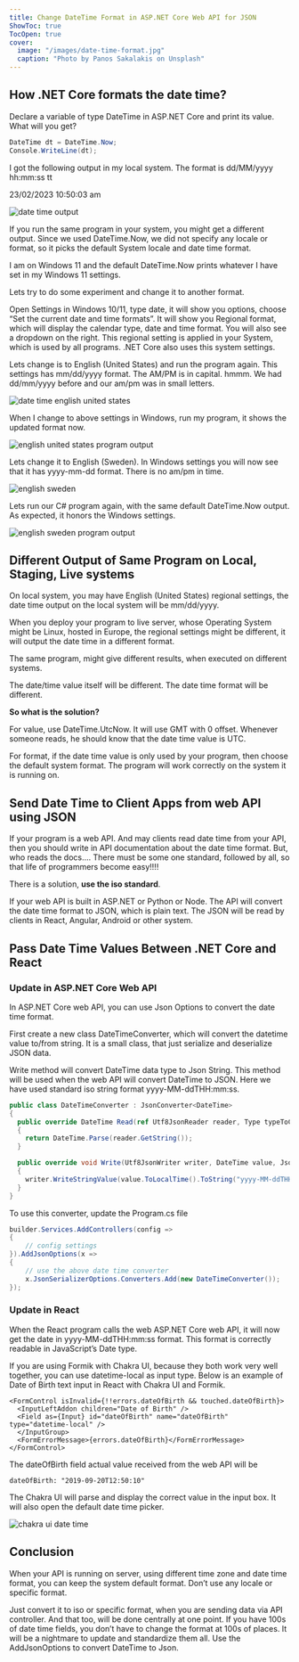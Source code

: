 ```yaml
---
title: Change DateTime Format in ASP.NET Core Web API for JSON
ShowToc: true
TocOpen: true
cover:
  image: "/images/date-time-format.jpg"
  caption: "Photo by Panos Sakalakis on Unsplash"
---
```


## How .NET Core formats the date time?

Declare a variable of type DateTime in ASP.NET Core and print its value. What will you get?

```cs
DateTime dt = DateTime.Now;
Console.WriteLine(dt);
```

I got the following output in my local system. The format is dd/MM/yyyy hh:mm:ss tt

23/02/2023 10:50:03 am

![date time output](/images/datetime-output-1024x190.jpg "date time output")

If you run the same program in your system, you might get a different output. Since we used DateTime.Now, we did not specify any locale or format, so it picks the default System locale and date time format.

I am on Windows 11 and the default DateTime.Now prints whatever I have set in my Windows 11 settings.

Lets try to do some experiment and change it to another format.

Open Settings in Windows 10/11, type date, it will show you options, choose “Set the current date and time formats”. It will show you Regional format, which will display the calendar type, date and time format. You will also see a dropdown on the right. This regional setting is applied in your System, which is used by all programs. .NET Core also uses this system settings.

Lets change is to English (United States) and run the program again. This settings has mm/dd/yyyy format. The AM/PM is in capital. hmmm. We had dd/mm/yyyy before and our am/pm was in small letters.

![date time english united states](/images/date-time-english-united-states.jpg "date time english united states")

When I change to above settings in Windows, run my program, it shows the updated format now.

![english united states program output](/images/english-united-states-program-output-1024x178.jpg "english united states program output")

Lets change it to English (Sweden). In Windows settings you will now see that it has yyyy-mm-dd format. There is no am/pm in time.

![english sweden](/images/english-sweden.jpg "english sweden")

Lets run our C# program again, with the same default DateTime.Now output. As expected, it honors the Windows settings.

![english sweden program output](/images/english-sweden-program-output-1024x176.jpg "english sweden program output")

## Different Output of Same Program on Local, Staging, Live systems

On local system, you may have English (United States) regional settings, the date time output on the local system will be mm/dd/yyyy.

When you deploy your program to live server, whose Operating System might be Linux, hosted in Europe, the regional settings might be different, it will output the date time in a different format.

The same program, might give different results, when executed on different systems.

The date/time value itself will be different. The date time format will be different.

**So what is the solution?**

For value, use DateTime.UtcNow. It will use GMT with 0 offset. Whenever someone reads, he should know that the date time value is UTC.

For format, if the date time value is only used by your program, then choose the default system format. The program will work correctly on the system it is running on.

## Send Date Time to Client Apps from web API using JSON

If your program is a web API. And may clients read date time from your API, then you should write in API documentation about the date time format. But, who reads the docs…. There must be some one standard, followed by all, so that life of programmers become easy!!!!

There is a solution, **use the iso standard**.

If your web API is built in ASP.NET or Python or Node. The API will convert the date time format to JSON, which is plain text. The JSON will be read by clients in React, Angular, Android or other system.

## Pass Date Time Values Between .NET Core and React

### Update in ASP.NET Core Web API

In ASP.NET Core web API, you can use Json Options to convert the date time format.

First create a new class DateTimeConverter, which will convert the datetime value to/from string. It is a small class, that just serialize and deserialize JSON data.

Write method will convert DateTime data type to Json String. This method will be used when the web API will convert DateTime to JSON. Here we have used standard iso string format yyyy-MM-ddTHH:mm:ss.

```cs
public class DateTimeConverter : JsonConverter<DateTime>
{
  public override DateTime Read(ref Utf8JsonReader reader, Type typeToConvert, JsonSerializerOptions options)
  {
    return DateTime.Parse(reader.GetString());
  }

  public override void Write(Utf8JsonWriter writer, DateTime value, JsonSerializerOptions options)
  {
    writer.WriteStringValue(value.ToLocalTime().ToString("yyyy-MM-ddTHH:mm:ss"));
  }
}
```

To use this converter, update the Program.cs file

```cs
builder.Services.AddControllers(config =>
{
    // config settings
}).AddJsonOptions(x =>
{
    // use the above date time converter
    x.JsonSerializerOptions.Converters.Add(new DateTimeConverter());
});
```

### Update in React

When the React program calls the web ASP.NET Core web API, it will now get the date in yyyy-MM-ddTHH:mm:ss format. This format is correctly readable in JavaScript’s Date type.

If you are using Formik with Chakra UI, because they both work very well together, you can use datetime-local as input type. Below is an example of Date of Birth text input in React with Chakra UI and Formik.

```react
<FormControl isInvalid={!!errors.dateOfBirth && touched.dateOfBirth}>
  <InputLeftAddon children="Date of Birth" />
  <Field as={Input} id="dateOfBirth" name="dateOfBirth" type="datetime-local" />
  </InputGroup>
  <FormErrorMessage>{errors.dateOfBirth}</FormErrorMessage>
</FormControl>
```

The dateOfBirth field actual value received from the web API will be

```react
dateOfBirth: "2019-09-20T12:50:10"
```

The Chakra UI will parse and display the correct value in the input box. It will also open the default date time picker.

![chakra ui date time](/images/chakra-ui-date-time.jpg "chakra ui date time")

## Conclusion

When your API is running on server, using different time zone and date time format, you can keep the system default format. Don’t use any locale or specific format.

Just convert it to iso or specific format, when you are sending data via API controller. And that too, will be done centrally at one point. If you have 100s of date time fields, you don’t have to change the format at 100s of places. It will be a nightmare to update and standardize them all. Use the AddJsonOptions to convert DateTime to Json.
